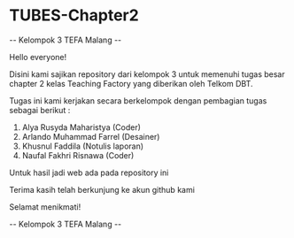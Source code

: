 # TUBES-Chapter2
-- Kelompok 3 TEFA Malang --

Hello everyone!

Disini kami sajikan repository dari kelompok 3 untuk memenuhi tugas besar chapter 2 kelas Teaching Factory yang diberikan oleh Telkom DBT. 

Tugas ini kami kerjakan secara berkelompok dengan pembagian tugas sebagai berikut :

1. Alya Rusyda Maharistya  (Coder)
2. Arlando Muhammad Farrel (Desainer)
3. Khusnul Faddila         (Notulis laporan)
4. Naufal Fakhri Risnawa   (Coder)

Untuk hasil jadi web ada pada repository ini

Terima kasih telah berkunjung ke akun github kami

Selamat menikmati!

-- Kelompok 3 TEFA Malang --
